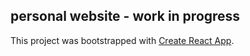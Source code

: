 ## personal website - work in progress

This project was bootstrapped with [Create React App](https://github.com/facebookincubator/create-react-app).
